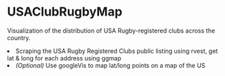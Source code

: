 # USAClubRugbyMap
Visualization of the distribution of USA Rugby-registered clubs across the country.

<li>Scraping the USA Rugby Registered Clubs public listing using rvest, get lat & long for each address using ggmap</li>
<li><i>(Optional)</i> Use googleVis to map lat/long points on a map of the US</li>
